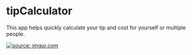 # tipCalculator
This app helps quickly calculate your tip and cost for yourself or multiple people.

<a href="https://imgur.com/PcevJIX"><img src="https://i.imgur.com/PcevJIX.gif" title="source: imgur.com" /></a>
